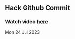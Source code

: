 
 ## Hack Github Commit 
 ### Watch video <a href="https://www.youtube.com">here</a> 
 Mon 24 Jul 2023 
